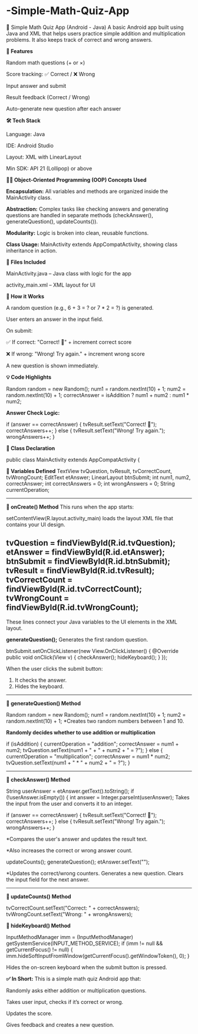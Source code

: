 # -Simple-Math-Quiz-App

🧠 Simple Math Quiz App (Android - Java)
A basic Android app built using Java and XML that helps users practice simple addition and multiplication problems. It also keeps track of correct and wrong answers.


**📲 Features**

Random math questions (+ or ×)

Score tracking: ✅ Correct / ❌ Wrong

Input answer and submit

Result feedback (Correct / Wrong)

Auto-generate new question after each answer


**🛠 Tech Stack**

Language: Java

IDE: Android Studio

Layout: XML with LinearLayout

Min SDK: API 21 (Lollipop) or above




**🧑‍💻 Object-Oriented Programming (OOP) Concepts Used**

**Encapsulation:** All variables and methods are organized inside the MainActivity class.

**Abstraction:** Complex tasks like checking answers and generating questions are handled in separate methods (checkAnswer(), generateQuestion(), updateCounts()).

**Modularity:** Logic is broken into clean, reusable functions.

**Class Usage:** MainActivity extends AppCompatActivity, showing class inheritance in action.







**📁 Files Included**

MainActivity.java – Java class with logic for the app

activity_main.xml – XML layout for UI




**🔄 How it Works**

A random question (e.g., 6 + 3 = ? or 7 * 2 = ?) is generated.

User enters an answer in the input field.

On submit:

✅ If correct: "Correct! 🎉" + increment correct score

❌ If wrong: "Wrong! Try again." + increment wrong score

A new question is shown immediately.



**💡 Code Highlights**

Random random = new Random();
num1 = random.nextInt(10) + 1;
num2 = random.nextInt(10) + 1;
correctAnswer = isAddition ? num1 + num2 : num1 * num2;


**Answer Check Logic:**

if (answer == correctAnswer) {
    tvResult.setText("Correct! 🎉");
    correctAnswers++;
} else {
    tvResult.setText("Wrong! Try again.");
    wrongAnswers++;
}







**🔹 Class Declaration**

public class MainActivity extends AppCompatActivity {


**🔹 Variables Defined**
TextView tvQuestion, tvResult, tvCorrectCount, tvWrongCount;
EditText etAnswer;
LinearLayout btnSubmit;
int num1, num2, correctAnswer;
int correctAnswers = 0;
int wrongAnswers = 0;
String currentOperation;

------------------------------------------
**🔹 onCreate() Method**
This runs when the app starts:

setContentView(R.layout.activity_main) loads the layout XML file that contains your UI design.

tvQuestion = findViewById(R.id.tvQuestion);
etAnswer = findViewById(R.id.etAnswer);
btnSubmit = findViewById(R.id.btnSubmit);
tvResult = findViewById(R.id.tvResult);
tvCorrectCount = findViewById(R.id.tvCorrectCount);
tvWrongCount = findViewById(R.id.tvWrongCount);
---------------------------------------------------------


These lines connect your Java variables to the UI elements in the XML layout.

**generateQuestion();**
Generates the first random question.

btnSubmit.setOnClickListener(new View.OnClickListener() {
    @Override
    public void onClick(View v) {
        checkAnswer();
        hideKeyboard();
    }
});


When the user clicks the submit button:

1. It checks the answer.
2. Hides the keyboard.

------------------------------------------------


**🔹 generateQuestion() Method**

Random random = new Random();
num1 = random.nextInt(10) + 1;
num2 = random.nextInt(10) + 1;
*Creates two random numbers between 1 and 10.


**Randomly decides whether to use addition or multiplication**

if (isAddition) {
    currentOperation = "addition";
    correctAnswer = num1 + num2;
    tvQuestion.setText(num1 + " + " + num2 + " = ?");
} else {
    currentOperation = "multiplication";
    correctAnswer = num1 * num2;
    tvQuestion.setText(num1 + " * " + num2 + " = ?");
}

-----------------------------------------------------------------------------

**🔹 checkAnswer() Method**

String userAnswer = etAnswer.getText().toString();
if (!userAnswer.isEmpty()) {
    int answer = Integer.parseInt(userAnswer);
Takes the input from the user and converts it to an integer.

if (answer == correctAnswer) {
    tvResult.setText("Correct! 🎉");
    correctAnswers++;
} else {
    tvResult.setText("Wrong! Try again.");
    wrongAnswers++;
}

*Compares the user's answer and updates the result text.

*Also increases the correct or wrong answer count.


updateCounts();
generateQuestion();
etAnswer.setText("");

*Updates the correct/wrong counters.
Generates a new question.
Clears the input field for the next answer.

-------------------------------------------------------------------------------------


**🔹 updateCounts() Method**

tvCorrectCount.setText("Correct: " + correctAnswers);
tvWrongCount.setText("Wrong: " + wrongAnswers);

**🔹 hideKeyboard() Method**

InputMethodManager imm = (InputMethodManager) getSystemService(INPUT_METHOD_SERVICE);
if (imm != null && getCurrentFocus() != null) {
    imm.hideSoftInputFromWindow(getCurrentFocus().getWindowToken(), 0);
}

Hides the on-screen keyboard when the submit button is pressed.


**✅ In Short:**
This is a simple math quiz Android app that:

Randomly asks either addition or multiplication questions.

Takes user input, checks if it’s correct or wrong.

Updates the score.

Gives feedback and creates a new question.







